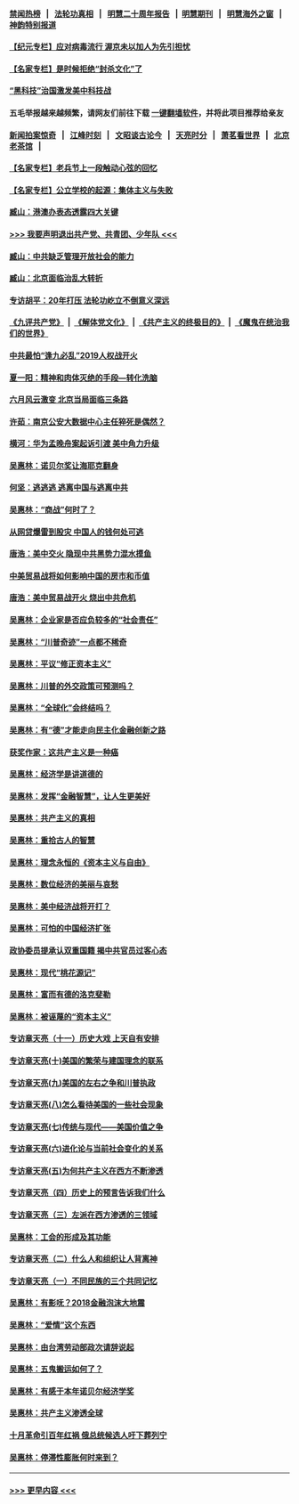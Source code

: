#### [禁闻热榜](热点新闻.md?=0)  &nbsp;&nbsp;|&nbsp;&nbsp; [法轮功真相](https://github.com/gfw-breaker/truth/blob/master/README.md?=0) &nbsp;&nbsp;|&nbsp;&nbsp; [明慧二十周年报告](https://github.com/gfw-breaker/mh-reports/blob/master/README.md?=0) &nbsp;&nbsp;|&nbsp;&nbsp;[明慧期刊](https://github.com/gfw-breaker/mh-qikan) &nbsp;&nbsp;|&nbsp;&nbsp; [明慧海外之窗](https://github.com/gfw-breaker/mh-news/blob/master/README.md?=0) &nbsp;&nbsp;|&nbsp;&nbsp; [神韵特别报道](https://github.com/gfw-breaker/mh-news/blob/master/shenyun.md?=0)
#### [【纪元专栏】应对病毒流行 渥京未以加人为先引担忧](../pages/nsc423/n11875714.md?t=03141502) 
#### [【名家专栏】是时候拒绝“封杀文化”了](../pages/nsc423/n11814093.md?t=03141502) 
#### [“黑科技”治国激发美中科技战](../pages/nsc423/n11638056.md?t=03141502) 
#### 五毛举报越来越频繁，请网友们前往下载 [一键翻墙软件](https://github.com/gfw-breaker/ssr-accounts)，并将此项目推荐给亲友
#### [新闻拍案惊奇](https://github.com/gfw-breaker/banned-news/blob/master/pages/link4.md) &nbsp;&nbsp;|&nbsp;&nbsp; [江峰时刻](https://github.com/gfw-breaker/banned-news/blob/master/pages/link4.md) &nbsp;&nbsp;|&nbsp;&nbsp; [文昭谈古论今](https://github.com/gfw-breaker/banned-news/blob/master/pages/link4.md) &nbsp;&nbsp;|&nbsp;&nbsp; [天亮时分](https://github.com/gfw-breaker/banned-news/blob/master/pages/link4.md) &nbsp;&nbsp;|&nbsp;&nbsp; [萧茗看世界](https://github.com/gfw-breaker/banned-news/blob/master/pages/link4.md) &nbsp;&nbsp;|&nbsp;&nbsp; [北京老茶馆](https://github.com/gfw-breaker/banned-news/blob/master/pages/link4.md) &nbsp;&nbsp;|&nbsp;&nbsp; 
#### [【名家专栏】老兵节上一段触动心弦的回忆](../pages/nsc423/n11646016.md?t=03141502) 
#### [【名家专栏】公立学校的起源：集体主义与失败](../pages/nsc423/n11601833.md?t=03141502) 
#### [臧山：港澳办表态透露四大关键](../pages/nsc423/n11421628.md?t=03141502) 
#### [>>> 我要声明退出共产党、共青团、少年队 <<<](https://github.com/begood0513/goodnews/blob/master/quit/letter.md) 
#### [臧山：中共缺乏管理开放社会的能力](../pages/nsc423/n11407457.md?t=03141502) 
#### [臧山：北京面临治乱大转折](../pages/nsc423/n11406895.md?t=03141502) 
#### [专访胡平：20年打压 法轮功屹立不倒意义深远](../pages/nsc423/n11398800.md?t=03141502) 
#### [《九评共产党》](https://github.com/begood0513/9ping.md/blob/master/README.md) &nbsp;|&nbsp; [《解体党文化》](../../../../jtdwh.md/blob/master/README.md)  &nbsp;|&nbsp; [《共产主义的终极目的》](../../../../gczydzjmd.md/blob/master/README.md) &nbsp;|&nbsp; [《魔鬼在统治我们的世界》](../../../../mgztzwmdsj.md/blob/master/README.md) 
#### [中共最怕“逢九必乱”2019人权战开火](../pages/nsc423/n11385248.md?t=03141502) 
#### [夏一阳：精神和肉体灭绝的手段—转化洗脑](../pages/nsc423/n11368250.md?t=03141502) 
#### [六月风云激变 北京当局面临三条路](../pages/nsc423/n11313668.md?t=03141502) 
#### [许茹：南京公安大数据中心主任猝死是偶然？](../pages/nsc423/n11064744.md?t=03141502) 
#### [横河：华为孟晚舟案起诉引渡 美中角力升级](../pages/nsc423/n11027230.md?t=03141502) 
#### [吴惠林：诺贝尔奖让海耶克翻身](../pages/nsc423/n10890049.md?t=03141502) 
#### [何坚：逃逃逃 逃离中国与逃离中共](../pages/nsc423/n10592891.md?t=03141502) 
#### [吴惠林：“商战”何时了？](../pages/nsc423/n10573558.md?t=03141502) 
#### [从网贷爆雷到股灾 中国人的钱何处可逃](../pages/nsc423/n10572800.md?t=03141502) 
#### [唐浩：美中交火 隐现中共黑势力混水摸鱼](../pages/nsc423/n10544040.md?t=03141502) 
#### [中美贸易战将如何影响中国的房市和币值](../pages/nsc423/n10543697.md?t=03141502) 
#### [唐浩：美中贸易战开火 烧出中共危机](../pages/nsc423/n10540126.md?t=03141502) 
#### [吴惠林：企业家是否应负较多的“社会责任”](../pages/nsc423/n10535022.md?t=03141502) 
#### [吴惠林：“川普奇迹”一点都不稀奇](../pages/nsc423/n10512808.md?t=03141502) 
#### [吴惠林：平议“修正资本主义”](../pages/nsc423/n10495724.md?t=03141502) 
#### [吴惠林：川普的外交政策可预测吗？](../pages/nsc423/n10462387.md?t=03141502) 
#### [吴惠林：“全球化”会终结吗？](../pages/nsc423/n10452838.md?t=03141502) 
#### [吴惠林：有“德”才能走向民主化金融创新之路](../pages/nsc423/n10432292.md?t=03141502) 
#### [获奖作家：这共产主义是一种癌](../pages/nsc423/n10431541.md?t=03141502) 
#### [吴惠林：经济学是讲道德的](../pages/nsc423/n10398014.md?t=03141502) 
#### [吴惠林：发挥“金融智慧”，让人生更美好](../pages/nsc423/n10375019.md?t=03141502) 
#### [吴惠林：共产主义的真相](../pages/nsc423/n10351394.md?t=03141502) 
#### [吴惠林：重拾古人的智慧](../pages/nsc423/n10337691.md?t=03141502) 
#### [吴惠林：理念永恒的《资本主义与自由》](../pages/nsc423/n10316274.md?t=03141502) 
#### [吴惠林：数位经济的美丽与哀愁](../pages/nsc423/n10292946.md?t=03141502) 
#### [吴惠林：美中经济战将开打？](../pages/nsc423/n10258825.md?t=03141502) 
#### [吴惠林：可怕的中国经济扩张](../pages/nsc423/n10219147.md?t=03141502) 
#### [政协委员提承认双重国籍 揭中共官员过客心态](../pages/nsc423/n10208809.md?t=03141502) 
#### [吴惠林：现代“桃花源记”](../pages/nsc423/n10185234.md?t=03141502) 
#### [吴惠林：富而有德的洛克斐勒](../pages/nsc423/n10142264.md?t=03141502) 
#### [吴惠林：被诬蔑的“资本主义”](../pages/nsc423/n10124816.md?t=03141502) 
#### [专访章天亮（十一）历史大戏 上天自有安排](../pages/nsc423/n10094905.md?t=03141502) 
#### [专访章天亮(十)美国的繁荣与建国理念的联系](../pages/nsc423/n10094899.md?t=03141502) 
#### [专访章天亮(九)美国的左右之争和川普执政](../pages/nsc423/n10094889.md?t=03141502) 
#### [专访章天亮(八)怎么看待美国的一些社会现象](../pages/nsc423/n10094857.md?t=03141502) 
#### [专访章天亮(七)传统与现代——美国价值之争](../pages/nsc423/n10093140.md?t=03141502) 
#### [专访章天亮(六)进化论与当前社会变化的关系](../pages/nsc423/n10092036.md?t=03141502) 
#### [专访章天亮(五)为何共产主义在西方不断渗透](../pages/nsc423/n10083620.md?t=03141502) 
#### [专访章天亮（四）历史上的预言告诉我们什么](../pages/nsc423/n10083606.md?t=03141502) 
#### [专访章天亮（三）左派在西方渗透的三领域](../pages/nsc423/n10081115.md?t=03141502) 
#### [吴惠林：工会的形成及其功能](../pages/nsc423/n10080633.md?t=03141502) 
#### [专访章天亮（二）什么人和组织让人背离神](../pages/nsc423/n10076637.md?t=03141502) 
#### [专访章天亮（一）不同民族的三个共同记忆](../pages/nsc423/n10074188.md?t=03141502) 
#### [吴惠林：有影呒？2018金融泡沫大地震](../pages/nsc423/n10040534.md?t=03141502) 
#### [吴惠林：“爱情”这个东西](../pages/nsc423/n10019423.md?t=03141502) 
#### [吴惠林：由台湾劳动部政次请辞说起](../pages/nsc423/n9979679.md?t=03141502) 
#### [吴惠林：五鬼搬运如何了？](../pages/nsc423/n9925338.md?t=03141502) 
#### [吴惠林：有感于本年诺贝尔经济学奖](../pages/nsc423/n9871883.md?t=03141502) 
#### [吴惠林：共产主义渗透全球](../pages/nsc423/n9812748.md?t=03141502) 
#### [十月革命引百年红祸 俄总统候选人吁下葬列宁](../pages/nsc423/n9810182.md?t=03141502) 
#### [吴惠林：停滞性膨胀何时来到？](../pages/nsc423/n9764136.md?t=03141502) 

----
#### [ >>> 更早内容 <<< ](../indexes/nsc423-earlier.md)
